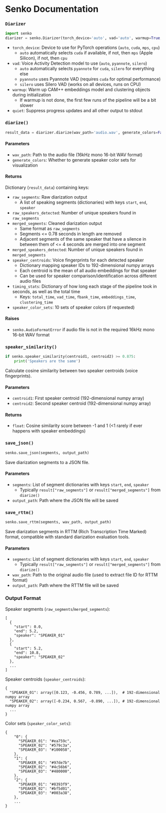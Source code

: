 # Senko Documentation

### `Diarizer`
```python
import senko
diarizer = senko.Diarizer(torch_device='auto', vad='auto', warmup=True, quiet=True)
```
- `torch_device`: Device to use for PyTorch operations (`auto`, `cuda`, `mps`, `cpu`)
    - `auto` automatically selects `cuda` if available, if not, then `mps` (Apple Silicon), if not, then `cpu`
- `vad`: Voice Activity Detection model to use (`auto`, `pyannote`, `silero`)
    - `auto` automatically selects `pyannote` for `cuda`, `silero` for everything else
    - `pyannote` uses Pyannote VAD (requires `cuda` for optimal performance)
    - `silero` uses Silero VAD (works on all devices, runs on CPU)
- `warmup`: Warm up CAM++ embeddings model and clustering objects during initialization
    - If warmup is not done, the first few runs of the pipeline will be a bit slower
- `quiet`: Suppress progress updates and all other output to stdout

### `diarize()`
```python
result_data = diarizer.diarize(wav_path='audio.wav', generate_colors=False)
```
#### Parameters
- `wav_path`: Path to the audio file (16kHz mono 16-bit WAV format)
- `generate_colors`: Whether to generate speaker color sets for visualization

#### Returns
Dictionary (`result_data`) containing keys:
- `raw_segments`: Raw diarization output
    - A list of speaking segments (dictionaries) with keys `start`, `end`, `speaker`
- `raw_speakers_detected`: Number of unique speakers found in `raw_segments`
- `merged_segments`: Cleaned diarization output
    - Same format as `raw_segments`
    - Segments <= 0.78 seconds in length are removed
    - Adjacent segments of the same speaker that have a silence in between them of <= 4 seconds are merged into one segment
- `merged_speakers_detected`: Number of unique speakers found in `merged_segments`
- `speaker_centroids`: Voice fingerprints for each detected speaker
    - Dictionary mapping speaker IDs to 192-dimensional numpy arrays
    - Each centroid is the mean of all audio embeddings for that speaker
    - Can be used for speaker comparison/identification across different audio files
- `timing_stats`: Dictionary of how long each stage of the pipeline took in seconds, as well as the total time
    - Keys: `total_time`, `vad_time`, `fbank_time`, `embeddings_time`, `clustering_time`
- `speaker_color_sets`: 10 sets of speaker colors (if requested)

#### Raises
- `senko.AudioFormatError` if audio file is not in the required 16kHz mono 16-bit WAV format

### `speaker_similarity()`
```python
if senko.speaker_similarity(centroid1, centroid2) >= 0.875:
    print('Speakers are the same')
```
Calculate cosine similarity between two speaker centroids (voice fingerprints).
#### Parameters
- `centroid1`: First speaker centroid (192-dimensional numpy array)
- `centroid2`: Second speaker centroid (192-dimensional numpy array)

#### Returns
- `float`: Cosine similarity score between -1 and 1 (<1 rarely if ever happens with speaker embeddings)

### `save_json()`
```python
senko.save_json(segments, output_path)
```
Save diarization segments to a JSON file.
#### Parameters
- `segments`: List of segment dictionaries with keys `start`, `end`, `speaker`
  - Typically `result["raw_segments"]` or `result["merged_segments"]` from `diarize()`
- `output_path`: Path where the JSON file will be saved

### `save_rttm()`
```python
senko.save_rttm(segments, wav_path, output_path)
```
Save diarization segments in RTTM (Rich Transcription Time Marked) format, compatible with standard diarization evaluation tools.
#### Parameters
- `segments`: List of segment dictionaries with keys `start`, `end`, `speaker`
  - Typically `result["raw_segments"]` or `result["merged_segments"]` from `diarize()`
- `wav_path`: Path to the original audio file (used to extract file ID for RTTM format)
- `output_path`: Path where the RTTM file will be saved

### Output Format
Speaker segments (`raw_segments`/`merged_segments`):
```
[
  {
    "start": 0.0,
    "end": 5.2,
    "speaker": "SPEAKER_01"
  },
  {
    "start": 5.2,
    "end": 10.8,
    "speaker": "SPEAKER_02"
  },
  ...
]
```
Speaker centroids (`speaker_centroids`):
```
{
  "SPEAKER_01": array([0.123, -0.456, 0.789, ...]),  # 192-dimensional numpy array
  "SPEAKER_02": array([-0.234, 0.567, -0.890, ...]), # 192-dimensional numpy array
  ...
}
```
Color sets (`speaker_color_sets`):
```
{
    "0": {
      "SPEAKER_01": "#ea759c",
      "SPEAKER_02": "#579c3a",
      "SPEAKER_03": "#100058",
    },
    "1": {
      "SPEAKER_01": "#97de7b",
      "SPEAKER_02": "#4c56b6",
      "SPEAKER_03": "#480000",
    },
    "2": {
      "SPEAKER_01": "#8393f9",
      "SPEAKER_02": "#bf5d01",
      "SPEAKER_03": "#003a38",
    },
    ...
}
```
